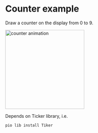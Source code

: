# Counter example
Draw a counter on the display from 0 to 9.

<img alt="counter animation" src="counter.gif" height="250" />

Depends on Ticker library, i.e.
```sh
pio lib install Tiker
```
